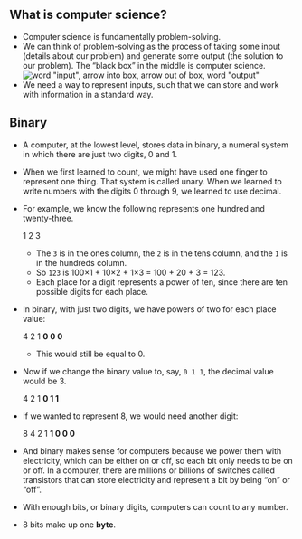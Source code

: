 What is computer science?
-------------------------

*   Computer science is fundamentally problem-solving.
*   We can think of problem-solving as the process of taking some input (details about our problem) and generate some output (the solution to our problem). The “black box” in the middle is computer science.  
    ![word "input", arrow into box, arrow out of box, word "output"](https://cs50.harvard.edu/x/2020/notes/0/input_output.png)
*   We need a way to represent inputs, such that we can store and work with information in a standard way.

Binary
------

*   A computer, at the lowest level, stores data in binary, a numeral system in which there are just two digits, 0 and 1.
*   When we first learned to count, we might have used one finger to represent one thing. That system is called unary. When we learned to write numbers with the digits 0 through 9, we learned to use decimal.
*   For example, we know the following represents one hundred and twenty-three.
    
    1 2 3
    
    *   The `3` is in the ones column, the `2` is in the tens column, and the `1` is in the hundreds column.
    *   So `123` is 100×1 + 10×2 + 1×3 = 100 + 20 + 3 = 123.
    *   Each place for a digit represents a power of ten, since there are ten possible digits for each place.
*   In binary, with just two digits, we have powers of two for each place value:
    
    4 2 1
    **0 0 0**
    
    *   This would still be equal to 0.
*   Now if we change the binary value to, say, `0 1 1`, the decimal value would be 3.
    
    4 2 1
    **0 1 1**
    
*   If we wanted to represent 8, we would need another digit:
    
    8 4 2 1
    **1 0 0 0**
    
*   And binary makes sense for computers because we power them with electricity, which can be either on or off, so each bit only needs to be on or off. In a computer, there are millions or billions of switches called transistors that can store electricity and represent a bit by being “on” or “off”.
*   With enough bits, or binary digits, computers can count to any number.
*   8 bits make up one **byte**.
